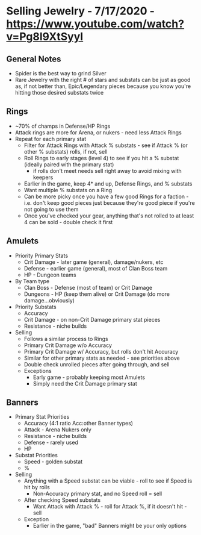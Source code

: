 # Selling Jewelry - 7/17/2020 - https://www.youtube.com/watch?v=Pg8l9XtSyyI

## General Notes

* Spider is the best way to grind Silver
* Rare Jewelry with the right # of stars and substats can be just as good as, if not better than, Epic/Legendary pieces because you know you're hitting those desired substats twice

## Rings

* ~70% of champs in Defense/HP Rings
* Attack rings are more for Arena, or nukers - need less Attack Rings
* Repeat for each primary stat
  * Filter for Attack Rings with Attack % substats - see if Attack % (or other % substats) rolls, if not, sell
  * Roll Rings to early stages (level 4) to see if you hit a % substat (ideally paired with the primary stat)
    * if rolls don't meet needs sell right away to avoid mixing with keepers
  * Earlier in the game, keep 4* and up, Defense Rings, and % substats
  * Want multiple % substats on a Ring
  * Can be more picky once you have a few good Rings for a faction - i.e. don't keep good pieces just because they're good piece if you're not going to use them
  * Once you've checked your gear, anything that's not rolled to at least 4 can be sold - double check it first

## Amulets

* Priority Primary Stats
  * Crit Damage - later game (general), damage/nukers, etc
  * Defense - earlier game (general), most of Clan Boss team
  * HP - Dungeon teams
* By Team type
  * Clan Boss - Defense (most of team) or Crit Damage
  * Dungeons - HP (keep them alive) or Crit Damage (do more damage...obviously)
* Priority Substats
  * Accuracy
  * Crit Damage - on non-Crit Damage primary stat pieces
  * Resistance - niche builds
* Selling
  * Follows a similar process to Rings
  * Primary Crit Damage w/o Accuracy
  * Primary Crit Damage w/ Accuracy, but rolls don't hit Accuracy
  * Similar for other primary stats as needed - see priorities above
  * Double check unrolled pieces after going through, and sell
  * Exceptions
    * Early game - probably keeping most Amulets
    * Simply need the Crit Damage primary stat

## Banners

* Primary Stat Priorities
  * Accuracy (4:1 ratio Acc:other Banner types)
  * Attack - Arena Nukers only
  * Resistance - niche builds
  * Defense - rarely used
  * HP
* Substat Priorities
  * Speed - golden substat
  * %
* Selling
  * Anything with a Speed substat can be viable - roll to see if Speed is hit by rolls
    * Non-Accuracy primary stat, and no Speed roll = sell
  * After checking Speed substats
    * Want Attack with Attack % - roll for Attack %, if it doesn't hit - sell
  * Exception
    * Earlier in the game, "bad" Banners might be your only options

